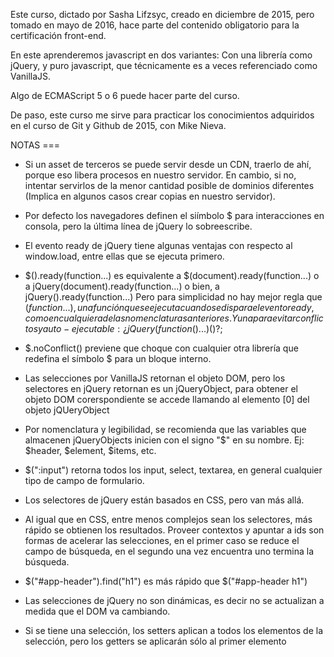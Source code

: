 Este curso, dictado por Sasha Lifzsyc, creado en diciembre de 2015, pero tomado en mayo de 2016, hace parte del contenido obligatorio para la certificación front-end.

En este aprenderemos javascript en dos variantes: Con una librería como jQuery, y puro javascript, que técnicamente es a veces referenciado como VanillaJS.

Algo de ECMAScript 5 o 6 puede hacer parte del curso.

De paso, este curso me sirve para practicar los conocimientos adquiridos en el curso de Git y Github de 2015, con Mike Nieva.




NOTAS ===

- Si un asset de terceros se puede servir desde un CDN, traerlo de ahí, porque eso libera procesos en nuestro servidor. En cambio, si no, intentar servirlos de la menor cantidad posible de dominios diferentes (Implica en algunos casos crear copias en nuestro servidor).

- Por defecto los navegadores definen el siímbolo $ para interacciones en consola, pero la última línea de jQuery lo sobreescribe.

- El evento ready de jQuery tiene algunas ventajas con respecto al window.load, entre ellas que se ejecuta primero.

- $().ready(function...) es equivalente a $(document).ready(function...) o a jQuery(document).ready(function...) o bien, a jQuery().ready(function...) Pero para simplicidad no hay mejor regla que $(function...), una función que se ejecuta cuando se dispara el evento ready, como en cualquiera de las nomenclaturas anteriores. Y una para evitar conflictos y auto-ejecutable: ¿jQuery(function($)...)()?;

- $.noConflict() previene que choque con cualquier otra librería que redefina el símbolo $ para un bloque interno.

- Las selecciones por VanillaJS retornan el objeto DOM, pero los selectores en jQuery retornan es un jQueryObject, para obtener el objeto DOM corerspondiente se accede llamando al elemento [0] del objeto jQUeryObject

- Por nomenclatura y legibilidad, se recomienda que las variables que almacenen jQueryObjects inicien con el signo "$" en su nombre. Ej: $header, $element, $items, etc.

- $(":input") retorna todos los input, select, textarea, en general cualquier tipo de campo de formulario.

- Los selectores de jQuery están basados en CSS, pero van más allá.

- Al igual que en CSS, entre menos complejos sean los selectores, más rápido se obtienen los resultados. Proveer contextos y apuntar a ids son formas de acelerar las selecciones, en el primer caso se reduce el campo de búsqueda, en el segundo una vez encuentra uno termina la búsqueda.

- $("#app-header").find("h1") es más rápido que $("#app-header h1")

- Las selecciones de jQuery no son dinámicas, es decir no se actualizan a medida que el DOM va cambiando.

- Si se tiene una selección, los setters aplican a todos los elementos de la selección, pero los getters se aplicarán sólo al primer elemento